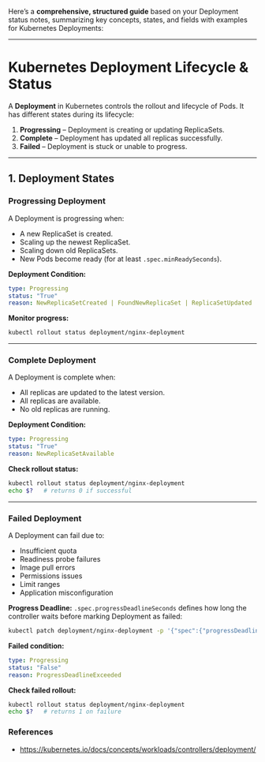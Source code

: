 Here’s a **comprehensive, structured guide** based on your Deployment status notes, summarizing key concepts, states, and fields with examples for Kubernetes Deployments:

---

# Kubernetes Deployment Lifecycle & Status

A **Deployment** in Kubernetes controls the rollout and lifecycle of Pods. It has different states during its lifecycle:

1. **Progressing** – Deployment is creating or updating ReplicaSets.
2. **Complete** – Deployment has updated all replicas successfully.
3. **Failed** – Deployment is stuck or unable to progress.

---

## 1. Deployment States

### **Progressing Deployment**

A Deployment is progressing when:

* A new ReplicaSet is created.
* Scaling up the newest ReplicaSet.
* Scaling down old ReplicaSets.
* New Pods become ready (for at least `.spec.minReadySeconds`).

**Deployment Condition:**

```yaml
type: Progressing
status: "True"
reason: NewReplicaSetCreated | FoundNewReplicaSet | ReplicaSetUpdated
```

**Monitor progress:**

```bash
kubectl rollout status deployment/nginx-deployment
```

---

### **Complete Deployment**

A Deployment is complete when:

* All replicas are updated to the latest version.
* All replicas are available.
* No old replicas are running.

**Deployment Condition:**

```yaml
type: Progressing
status: "True"
reason: NewReplicaSetAvailable
```

**Check rollout status:**

```bash
kubectl rollout status deployment/nginx-deployment
echo $?   # returns 0 if successful
```

---

### **Failed Deployment**

A Deployment can fail due to:

* Insufficient quota
* Readiness probe failures
* Image pull errors
* Permissions issues
* Limit ranges
* Application misconfiguration

**Progress Deadline:** `.spec.progressDeadlineSeconds` defines how long the controller waits before marking Deployment as failed:

```bash
kubectl patch deployment/nginx-deployment -p '{"spec":{"progressDeadlineSeconds":600}}'
```

**Failed condition:**

```yaml
type: Progressing
status: "False"
reason: ProgressDeadlineExceeded
```

**Check failed rollout:**

```bash
kubectl rollout status deployment/nginx-deployment
echo $?   # returns 1 on failure
```

### References
- https://kubernetes.io/docs/concepts/workloads/controllers/deployment/




